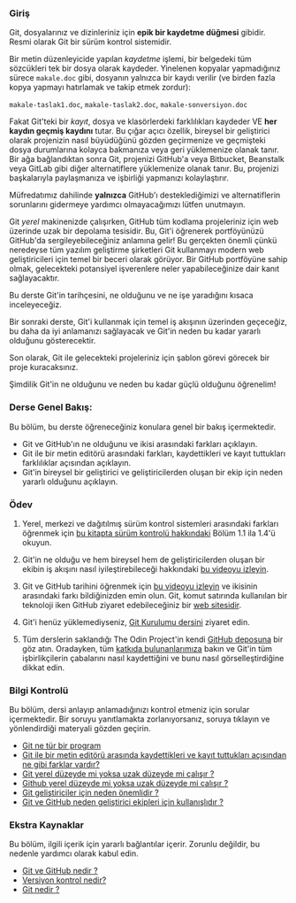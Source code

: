 ### Giriş
Git, dosyalarınız ve dizinleriniz için **epik bir kaydetme düğmesi** gibidir. Resmi olarak Git bir sürüm kontrol sistemidir.

<span id="text-editor-and-git"></span>Bir metin düzenleyicide yapılan _kaydetme_ işlemi, bir belgedeki tüm sözcükleri tek bir dosya olarak kaydeder. Yinelenen kopyalar yapmadığınız sürece `makale.doc` gibi, dosyanın yalnızca bir kaydı verilir (ve birden fazla kopya yapmayı hatırlamak ve takip etmek zordur):

`makale-taslak1.doc`, `makale-taslak2.doc`, `makale-sonversiyon.doc`

Fakat Git'teki bir _kayıt_, dosya ve klasörlerdeki farklılıkları kaydeder VE **her kaydın geçmiş kaydını** tutar. Bu çığar açıcı özellik, bireysel bir geliştirici olarak projenizin nasıl büyüdüğünü gözden geçirmenize ve geçmişteki dosya durumlarına kolayca bakmanıza veya geri yüklemenize olanak tanır. Bir ağa bağlandıktan sonra Git, projenizi GitHub'a veya Bitbucket, Beanstalk veya GitLab gibi diğer alternatiflere yüklemenize olanak tanır. Bu, projenizi başkalarıyla paylaşmanıza ve işbirliği yapmanızı kolaylaştırır.

Müfredatımız dahilinde **yalnızca** GitHub'ı desteklediğimizi ve alternatiflerin sorunlarını gidermeye yardımcı olmayacağımızı lütfen unutmayın.

<span id="git-local"></span>Git _yerel_ makinenizde çalışırken,<span id="github-remote"></span> GitHub tüm kodlama projeleriniz için web üzerinde uzak bir depolama tesisidir. Bu, Git'i öğrenerek portföyünüzü GitHub'da sergileyebileceğiniz anlamına gelir! Bu gerçekten önemli çünkü neredeyse tüm yazılım geliştirme şirketleri Git kullanmayı modern web geliştiricileri için temel bir beceri olarak görüyor. Bir GitHub portföyüne sahip olmak, gelecekteki potansiyel işverenlere neler yapabileceğinize dair kanıt sağlayacaktır.

Bu derste Git'in tarihçesini, ne olduğunu ve ne işe yaradığını kısaca inceleyeceğiz.

Bir sonraki derste, Git'i kullanmak için temel iş akışının üzerinden geçeceğiz, bu daha da iyi anlamanızı sağlayacak ve Git'in neden bu kadar yararlı olduğunu gösterecektir.

Son olarak, Git ile gelecekteki projeleriniz için şablon görevi görecek bir proje kuracaksınız.

Şimdilik Git'in ne olduğunu ve neden bu kadar güçlü olduğunu öğrenelim!

### Derse Genel Bakış:

Bu bölüm, bu derste öğreneceğiniz konulara genel bir bakış içermektedir.

- Git ve GitHub'ın ne olduğunu ve ikisi arasındaki farkları açıklayın.
- Git ile bir metin editörü arasındaki farkları, kaydettikleri ve kayıt tuttukları farklılıklar açısından açıklayın.
- Git'in bireysel bir geliştirici ve geliştiricilerden oluşan bir ekip için neden yararlı olduğunu açıklayın.

### Ödev
1. Yerel, merkezi ve dağıtılmış sürüm kontrol sistemleri arasındaki farkları öğrenmek için [bu kitapta sürüm kontrolü hakkındaki](https://git-scm.com/book/en/v2/Getting-Started-About-Version-Control)  Bölüm 1.1 ila 1.4'ü okuyun.

2. Git'in ne olduğu ve hem bireysel hem de geliştiricilerden oluşan bir ekibin iş akışını nasıl iyileştirebileceği hakkındaki [bu videoyu izleyin](https://www.youtube.com/watch?v=2ReR1YJrNOM).

3. Git ve GitHub tarihini öğrenmek için [bu videoyu izleyin](https://www.youtube.com/watch?v=1h9_cB9mPT8&t=13s) ve ikisinin arasındaki farkı bildiğinizden emin olun. Git, komut satırında kullanılan bir teknoloji iken GitHub ziyaret edebileceğiniz bir [web sitesidir](https://github.com).

4. Git'i henüz yüklemediyseniz, [Git Kurulumu dersini](https://www.theodinproject.com/lessons/foundations-setting-up-git) ziyaret edin.

5. Tüm derslerin saklandığı The Odin Project'in kendi [GitHub deposuna](https://github.com/TheOdinProject/curriculum) bir göz atın. Oradayken, tüm [katkıda bulunanlarımıza](https://github.com/TheOdinProject/curriculum/graphs/contributors) bakın ve Git'in tüm işbirlikçilerin çabalarını nasıl kaydettiğini ve bunu nasıl görselleştirdiğine dikkat edin.

### Bilgi Kontrolü
Bu bölüm, dersi anlayıp anlamadığınızı kontrol etmeniz için sorular içermektedir. Bir soruyu yanıtlamakta zorlanıyorsanız, soruya tıklayın ve yönlendirdiği materyali gözden geçirin.

+ <a class="knowledge-check-link" href="#giriş"> Git ne tür bir program </a>
+ <a class="knowledge-check-link" href="#text-editor-and-git">Git ile bir metin editörü arasında kaydettikleri ve kayıt tuttukları açısından ne gibi farklar vardır? </a>
+ <a class="knowledge-check-link" href="#git-local"> Git yerel düzeyde mi yoksa uzak düzeyde mi çalışır ? </a>
+ <a class="knowledge-check-link" href="#github-remote">Github yerel düzeyde mi yoksa uzak düzeyde mi çalışır ? </a>
+ <a class="knowledge-check-link" href="https://www.youtube.com/watch?v=2ReR1YJrNOM">Git geliştiriciler için neden önemlidir ?</a>
+ <a class="knowledge-check-link" href="https://youtu.be/1h9_cB9mPT8?t=162">Git ve GitHub neden geliştirici ekipleri için kullanışlıdır ?</a>

### Ekstra Kaynaklar

Bu bölüm, ilgili içerik için yararlı bağlantılar içerir. Zorunlu değildir, bu nedenle yardımcı olarak kabul edin.

+ [Git ve GitHub nedir ?](https://content.red-badger.com/resources/what-is-git-and-github)
+ [Versiyon kontrol nedir?](https://www.atlassian.com/git/tutorials/what-is-version-control)
+ [Git nedir ?](https://www.atlassian.com/git/tutorials/what-is-git)
